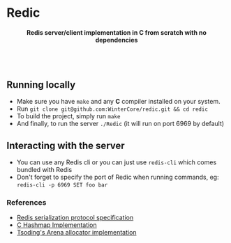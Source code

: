 # Redic

<h4 align="center">Redis server/client implementation in C from scratch with no dependencies</h4>

<br />
<br />

## Running locally
- Make sure you have `make` and any **C** compiler installed on your system.
- Run `git clone git@github.com:WinterCore/redic.git && cd redic`
- To build the project, simply run `make`
- And finally, to run the server `./Redic` (it will run on port 6969 by default)

## Interacting with the server
- You can use any Redis cli or you can just use `redis-cli` which comes bundled with Redis
- Don't forget to specify the port of Redic when running commands, eg: `redis-cli -p 6969 SET foo bar`


### References
- [Redis serialization protocol specification
](https://redis.io/docs/latest/develop/reference/protocol-spec/)
- [C Hashmap Implementation](https://github.com/petewarden/c_hashmap/tree/master)
- [Tsoding's Arena allocator implementation](https://github.com/tsoding/arena)
